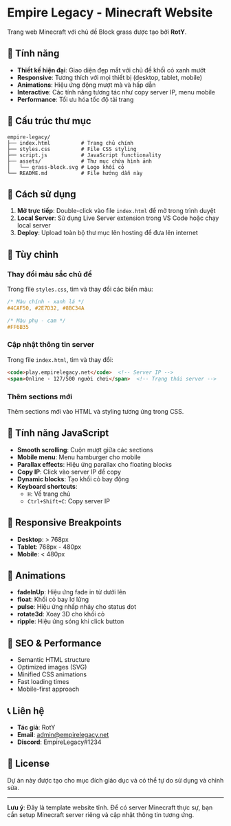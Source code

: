 # Empire Legacy - Minecraft Website

Trang web Minecraft với chủ đề Block grass được tạo bởi **RotY**.

## 🌱 Tính năng

- **Thiết kế hiện đại**: Giao diện đẹp mắt với chủ đề khối cỏ xanh mướt
- **Responsive**: Tương thích với mọi thiết bị (desktop, tablet, mobile)
- **Animations**: Hiệu ứng động mượt mà và hấp dẫn
- **Interactive**: Các tính năng tương tác như copy server IP, menu mobile
- **Performance**: Tối ưu hóa tốc độ tải trang

## 📁 Cấu trúc thư mục

```
empire-legacy/
├── index.html          # Trang chủ chính
├── styles.css          # File CSS styling
├── script.js           # JavaScript functionality
├── assets/             # Thư mục chứa hình ảnh
│   └── grass-block.svg # Logo khối cỏ
└── README.md           # File hướng dẫn này
```

## 🚀 Cách sử dụng

1. **Mở trực tiếp**: Double-click vào file `index.html` để mở trong trình duyệt
2. **Local Server**: Sử dụng Live Server extension trong VS Code hoặc chạy local server
3. **Deploy**: Upload toàn bộ thư mục lên hosting để đưa lên internet

## 🎨 Tùy chỉnh

### Thay đổi màu sắc chủ đề
Trong file `styles.css`, tìm và thay đổi các biến màu:
```css
/* Màu chính - xanh lá */
#4CAF50, #2E7D32, #8BC34A

/* Màu phụ - cam */
#FF6B35
```

### Cập nhật thông tin server
Trong file `index.html`, tìm và thay đổi:
```html
<code>play.empirelegacy.net</code>  <!-- Server IP -->
<span>Online - 127/500 người chơi</span>  <!-- Trạng thái server -->
```

### Thêm sections mới
Thêm sections mới vào HTML và styling tương ứng trong CSS.

## 🔧 Tính năng JavaScript

- **Smooth scrolling**: Cuộn mượt giữa các sections
- **Mobile menu**: Menu hamburger cho mobile
- **Parallax effects**: Hiệu ứng parallax cho floating blocks
- **Copy IP**: Click vào server IP để copy
- **Dynamic blocks**: Tạo khối cỏ bay động
- **Keyboard shortcuts**: 
  - `H`: Về trang chủ
  - `Ctrl+Shift+C`: Copy server IP

## 📱 Responsive Breakpoints

- **Desktop**: > 768px
- **Tablet**: 768px - 480px  
- **Mobile**: < 480px

## 🌟 Animations

- **fadeInUp**: Hiệu ứng fade in từ dưới lên
- **float**: Khối cỏ bay lơ lửng
- **pulse**: Hiệu ứng nhấp nháy cho status dot
- **rotate3d**: Xoay 3D cho khối cỏ
- **ripple**: Hiệu ứng sóng khi click button

## 🎯 SEO & Performance

- Semantic HTML structure
- Optimized images (SVG)
- Minified CSS animations
- Fast loading times
- Mobile-first approach

## 📞 Liên hệ

- **Tác giả**: RotY
- **Email**: admin@empirelegacy.net
- **Discord**: EmpireLegacy#1234

## 📄 License

Dự án này được tạo cho mục đích giáo dục và có thể tự do sử dụng và chỉnh sửa.

---

**Lưu ý**: Đây là template website tĩnh. Để có server Minecraft thực sự, bạn cần setup Minecraft server riêng và cập nhật thông tin tương ứng.

